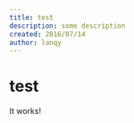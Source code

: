 ```yaml
---
title: test
description: some description
created: 2016/07/14
author: lanqy
---
```


# test

It works!
